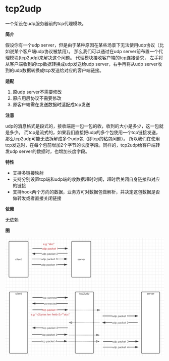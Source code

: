 # tcp2udp

一个架设在udp服务器前的tcp代理模块。

**简介**

假设你有一个udp server，但是由于某种原因在某些场景下无法使用udp协议（比如说某个客户端udp协议被禁用）。
那么我们可以通过在udp server前布置一个代理模块(tcp2udp)来解决这个问题。
代理模块接收客户端的tcp连接请求，
左手将从客户端收到的tcp数据转换成udp发送给udp server，右手再将从udp server收到的udp数据转换成tcp发送给对应的客户端链接。

**适配**

1. 原udp server不需要修改
2. 原应用层协议不需要修改
3. 原客户端需在发送数据时适配成tcp发送

**注意**

udp的消息格式是段式的，接收端是一包一包的收，收到的大小是多少，这一包就是多少。
而tcp是流式的，如果我们直接把udp的多个包使用一个tcp链接发送，那么tcp2udp可能无法拆解成多个udp包（即tcp的粘包问题）。
所以我们在使用tcp发送时，在每个包前增加2个字节的长度字段。同样的，tcp2udp给客户端转发udp server的数据时，也增加长度字段。

**特性**

* 支持多链接映射
* 支持分别设置tcp端和udp端的收数据超时时间，超时后关闭自身链接和对应的链接
* 支持hook两个方向的数据，业务方可对数据包做解析，并决定这包数据是否做转发或者直接关闭链接

**依赖**

无依赖

**图**

![tcp2udp.jpg](./img/tcp2udp.jpg)
